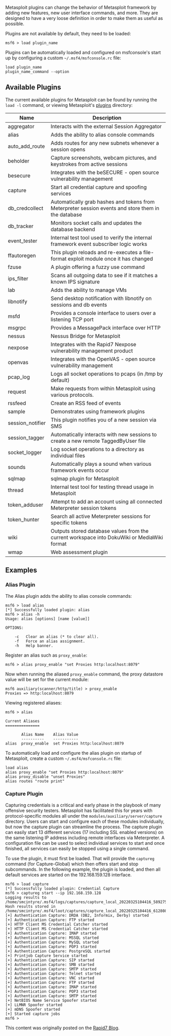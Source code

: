 Metasploit plugins can change the behavior of Metasploit framework by adding new features, new user interface commands, and more.
They are designed to have a very loose definition in order to make them as useful as possible.

Plugins are not available by default, they need to be loaded:

```msf
msf6 > load plugin_name
```

Plugins can be automatically loaded and configured on msfconsole's start up by configuring a custom `~/.msf4/msfconsole.rc` file:

```
load plugin_name
plugin_name_command --option
```

## Available Plugins

The current available plugins for Metasploit can be found by running the `load -l` command, or viewing Metasploit's [plugins](https://github.com/rapid7/metasploit-framework/tree/master/plugins) directory:

| Name             | Description                                                                                         |
|------------------|-----------------------------------------------------------------------------------------------------|
| aggregator       | Interacts with the external Session Aggregator                                                      |
| alias            | Adds the ability to alias console commands                                                          |
| auto_add_route   | Adds routes for any new subnets whenever a session opens                                            |
| beholder         | Capture screenshots, webcam pictures, and keystrokes from active sessions                           |
| besecure         | Integrates with the beSECURE - open source vulnerability management                                 |
| capture          | Start all credential capture and spoofing services                                                  |
| db_credcollect   | Automatically grab hashes and tokens from Meterpreter session events and store them in the database |
| db_tracker       | Monitors socket calls and updates the database backend                                              |
| event_tester     | Internal test tool used to verify the internal framework event subscriber logic works               |
| ffautoregen      | This plugin reloads and re-executes a file-format exploit module once it has changed                |
| fzuse            | A plugin offering a fuzzy use command                                                               |
| ips_filter       | Scans all outgoing data to see if it matches a known IPS signature                                  |
| lab              | Adds the ability to manage VMs                                                                      |
| libnotify        | Send desktop notification with libnotify on sessions and db events                                  |
| msfd             | Provides a console interface to users over a listening TCP port                                     |
| msgrpc           | Provides a MessagePack interface over HTTP                                                          |
| nessus           | Nessus Bridge for Metasploit                                                                        |
| nexpose          | Integrates with the Rapid7 Nexpose vulnerability management product                                 |
| openvas          | Integrates with the OpenVAS - open source vulnerability management                                  |
| pcap_log         | Logs all socket operations to pcaps (in /tmp by default)                                            |
| request          | Make requests from within Metasploit using various protocols.                                       |
| rssfeed          | Create an RSS feed of events                                                                        |
| sample           | Demonstrates using framework plugins                                                                |
| session_notifier | This plugin notifies you of a new session via SMS                                                   |
| session_tagger   | Automatically interacts with new sessions to create a new remote TaggedByUser file                  |
| socket_logger    | Log socket operations to a directory as individual files                                            |
| sounds           | Automatically plays a sound when various framework events occur                                     |
| sqlmap           | sqlmap plugin for Metasploit                                                                        |
| thread           | Internal test tool for testing thread usage in Metasploit                                           |
| token_adduser    | Attempt to add an account using all connected Meterpreter session tokens                            |
| token_hunter     | Search all active Meterpreter sessions for specific tokens                                          |
| wiki             | Outputs stored database values from the current workspace into DokuWiki or MediaWiki format         |
| wmap             | Web assessment plugin                                                                               |

## Examples

### Alias Plugin

The Alias plugin adds the ability to alias console commands:

```msf
msf6 > load alias
[*] Successfully loaded plugin: alias
msf6 > alias -h
Usage: alias [options] [name [value]]

OPTIONS:

    -c   Clear an alias (* to clear all).
    -f   Force an alias assignment.
    -h   Help banner.
```

Register an alias such as `proxy_enable`:

```msf
msf6 > alias proxy_enable "set Proxies http:localhost:8079"
```

Now when running the aliased `proxy_enable` command, the proxy datastore value will be set for the current module:

```msf
msf6 auxiliary(scanner/http/title) > proxy_enable
Proxies => http:localhost:8079
```

Viewing registered aliases:

```msf
msf6 > alias

Current Aliases
===============

       Alias Name    Alias Value
       ----------    -----------
alias  proxy_enable  set Proxies http:localhost:8079

```

To automatically load and configure the alias plugin on startup of Metasploit, create a custom `~/.msf4/msfconsole.rc` file:

```
load alias
alias proxy_enable "set Proxies http:localhost:8079"
alias proxy_disable "unset Proxies"
alias routes "route print"
```

### Capture Plugin

Capturing credentials is a critical and early phase in the playbook of many offensive security testers. Metasploit has
facilitated this for years with protocol-specific modules all under the `modules/auxiliary/server/capture` directory. Users can start and configure
each of these modules individually, but now the capture plugin can streamline the process. The capture plugin can easily start 13
different services (17 including SSL enabled versions) on the same listening IP address including remote interfaces via Meterpreter.
A configuration file can be used to select individual services to start and once finished, all services can easily be stopped
using a single command.

To use the plugin, it must first be loaded. That will provide the `captureg` command (for Capture-Global) which then offers start
and stop subcommands. In the following example, the plugin is loaded, and then all default services are started on the 192.168.159.128 interface.

```msf
msf6 > load capture
[*] Successfully loaded plugin: Credential Capture
msf6 > captureg start --ip 192.168.159.128
Logging results to /home/smcintyre/.msf4/logs/captures/capture_local_20220325104416_589275.txt
Hash results stored in /home/smcintyre/.msf4/loot/captures/capture_local_20220325104416_612808
[+] Authentication Capture: DRDA (DB2, Informix, Derby) started
[+] Authentication Capture: FTP started
[+] HTTP Client MS Credential Catcher started
[+] HTTP Client MS Credential Catcher started
[+] Authentication Capture: IMAP started
[+] Authentication Capture: MSSQL started
[+] Authentication Capture: MySQL started
[+] Authentication Capture: POP3 started
[+] Authentication Capture: PostgreSQL started
[+] Printjob Capture Service started
[+] Authentication Capture: SIP started
[+] Authentication Capture: SMB started
[+] Authentication Capture: SMTP started
[+] Authentication Capture: Telnet started
[+] Authentication Capture: VNC started
[+] Authentication Capture: FTP started
[+] Authentication Capture: IMAP started
[+] Authentication Capture: POP3 started
[+] Authentication Capture: SMTP started
[+] NetBIOS Name Service Spoofer started
[+] LLMNR Spoofer started
[+] mDNS Spoofer started
[+] Started capture jobs
msf6 >
```

This content was originally posted on the [Rapid7 Blog](https://www.rapid7.com/blog/post/2022/03/25/metasploit-weekly-wrap-up-154/).
